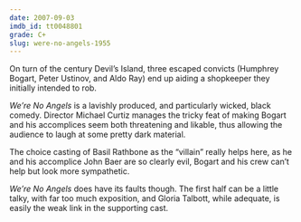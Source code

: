 ```yaml
---
date: 2007-09-03
imdb_id: tt0048801
grade: C+
slug: were-no-angels-1955
---
```


On turn of the century Devil’s Island, three escaped convicts (Humphrey Bogart, Peter Ustinov, and Aldo Ray) end up aiding a shopkeeper they initially intended to rob.

_We’re No Angels_ is a lavishly produced, and particularly wicked, black comedy. Director Michael Curtiz manages the tricky feat of making Bogart and his accomplices seem both threatening and likable, thus allowing the audience to laugh at some pretty dark material.

The choice casting of Basil Rathbone as the “villain” really helps here, as he and his accomplice John Baer are so clearly evil, Bogart and his crew can’t help but look more sympathetic.

_We’re No Angels_ does have its faults though. The first half can be a little talky, with far too much exposition, and Gloria Talbott, while adequate, is easily the weak link in the supporting cast.
